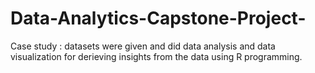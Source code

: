 # Data-Analytics-Capstone-Project-
Case study : datasets were given and did data analysis and data visualization for derieving insights from the data using R programming.
